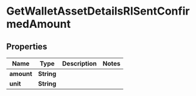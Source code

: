 

# GetWalletAssetDetailsRISentConfirmedAmount


## Properties

Name | Type | Description | Notes
------------ | ------------- | ------------- | -------------
**amount** | **String** |  | 
**unit** | **String** |  | 



